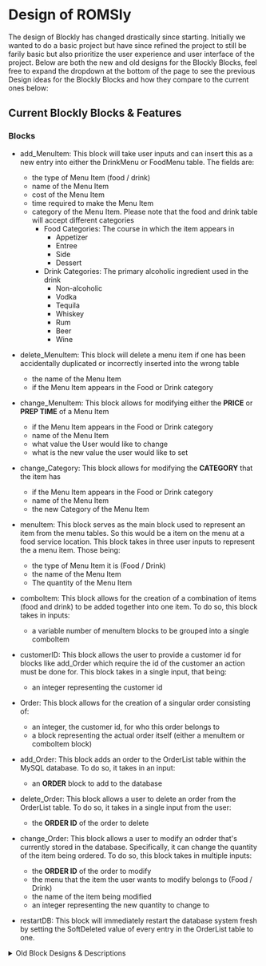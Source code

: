 # Design of ROMSly

The design of Blockly has changed drastically since starting. Initially we wanted to do a basic project but have since refined the project to still be farily basic but also prioritize the user experience and user interface of the project. Below are both the new and old designs for the Blockly Blocks, feel free to expand the dropdown at the bottom of the page to see the previous Design ideas for the Blockly Blocks and how they compare to the current ones below:

## Current Blockly Blocks & Features

### Blocks

- add_MenuItem: This block will take user inputs and can insert this as a new entry into either the DrinkMenu or FoodMenu table. The fields are:
  - the type of Menu Item (food / drink)
  - name of the Menu Item
  - cost of the Menu Item
  - time required to make the Menu Item
  - category of the Menu Item. Please note that the food and drink table will accept different categories
    - Food Categories: The course in which the item appears in
      - Appetizer
      - Entree
      - Side
      - Dessert
    - Drink Categories: The primary alcoholic ingredient used in the drink
      - Non-alcoholic
      - Vodka
      - Tequila
      - Whiskey
      - Rum
      - Beer
      - Wine
  
- delete_MenuItem: This block will delete a menu item if one has been accidentally duplicated or incorrectly inserted into the wrong table
  - the name of the Menu Item
  - if the Menu Item appears in the Food or Drink category

- change_MenuItem: This block allows for modifying either the __PRICE__ or __PREP TIME__ of a Menu Item
  - if the Menu Item appears in the Food or Drink category
  - name of the Menu Item
  - what value the User would like to change
  - what is the new value the user would like to set

- change_Category: This block allows for modifying the __CATEGORY__ that the item has
  - if the Menu Item appears in the Food or Drink category
  - name of the Menu Item
  - the new Category of the Menu Item

- menuItem: This block serves as the main block used to represent an item from the menu tables. So this would be a item on the menu at a food service location. This block takes in three user inputs to represent the a menu item. Those being:
  - the type of Menu Item it is (Food / Drink)
  - the name of the Menu Item
  - The quantity of the Menu Item

- comboItem: This block allows for the creation of a combination of items (food and drink) to be added together into one item. To do so, this block takes in inputs: 
  - a variable number of menuItem blocks to be grouped into a single comboItem

- customerID: This block allows the user to provide a customer id for blocks like add_Order which require the id of the customer an action must be done for. This block takes in a single input, that being:
  - an integer representing the customer id

- Order: This block allows for the creation of a singular order consisting of:
  - an integer, the customer id, for who this order belongs to
  - a block representing the actual order itself (either a menuItem or comboItem block)

- add_Order: This block adds an order to the OrderList table within the MySQL database. To do so, it takes in an input:
  - an __ORDER__ block to add to the database

- delete_Order: This block allows a user to delete an order from the OrderList table. To do so, it takes in a single input from the user:
  - the __ORDER ID__ of the order to delete

- change_Order: This block allows a user to modify an odrder that's currently stored in the database. Specifically, it can change the quantity of the item being ordered. To do so, this block takes in multiple inputs:
  - the __ORDER ID__ of the order to modify
  - the menu that the item the user wants to modify belongs to (Food / Drink)
  - the name of the item being modified
  - an integer representing the new quantity to change to

- restartDB: This block will immediately restart the database system fresh by setting the SoftDeleted value of every entry in the OrderList table to one.



<details>
  <summary> Old Block Designs & Descriptions </summary>

  InitializeDB()
    - Initialize database, deleting everything currently within and populating any default values we set.

  DeleteDB()
    - Delete everything in the database.

  AddOrder(int orderID, string name, int cost, queue<Food> contents) 
    - Adds an Order object to the database, which encapsulates unique traits to each order object.

  UpdateOrderStatus(int orderID, bool isDone)
    - Update an order within the database depending on order state in real life.

  ChangeOrder(int orderID)
    - Will contain sub-blocks for users to change specific traits of some order given that order's ID.

  RemoveOrder(int orderID)
    - Remove an order from the database, given the ID of said order.
    - May be used to remove completed orders, failed orders, changed orders, etc.

  CompleteOrder(int orderID)
    - Remove an order from the database, provided that said order was fulfilled.

  CombineOrders(int firstOrderID, int secondOrderID)
    - Concatenate two orders together and return one new orderID for combined order.
    - Removes the two orders from the database provided the combination was successful

  PrintOrder(int orderID)
    - Prints an order (including all unique traits) to output in an easily readable format for the user.

  ChangeFoodTimeConstraints(int minSeconds, int maxSeconds)
    - Changes the minimum and maximum bounds for the estimated time any general Food item will take to be completed based on given constraints from the user

  ChangeDrinkTimeConstraints(int minSeconds, int maxSeconds)
    - Changes the minimum and maximum bounds for the estimated time any general Drink item will take to be completed based on given constraints from the user

  DisplayInOrder()
    - Displays all orders in a sorted manner. Orders will be sorted in top down descending order where top orders should be completed first for efficiency.

  SortDB()
    - Called by DisplayInOrder()
    - May also be called by self
    - Sorts all the orders within the database. Orders will be sorted based on their estimated completion time which is based off general time constraints given to all items of a particular order category. For example: food could take between 15-20 minutes per item, drinks could take between 5-10 minutes, etc. These general time constraints can also be changed by the user themselves through other functions.

  GenerateReport()
  - Prints restaurant statistics, such as total orders, average time to complete orders, failed orders, etc.

</details>